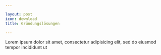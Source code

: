 ```yaml
---

layout: post
icon: download 
title: Gründungslösungen 

---
```


Lorem ipsum dolor sit amet, consectetur adipisicing elit, sed do eiusmod tempor incididunt ut




